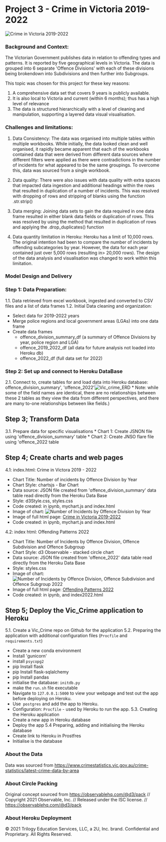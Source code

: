 
# Project 3 - Crime in Victoria 2019-2022

![Crime in Victoria 2019-2022](/Images/Police_Picture1.jpg)

### Background and Context:

The Victorian Government publishes data in relation to offending types and patterns. It is reported by five geographical levels in Victoria. The data is grouped into 6 separate 'Offence Divisions' with each of these divisions being brokendown into Subdivisions and then further into Subgroups.
                
This topic was chosen for this project for these key reasons:
1. A comprehensive data set that covers 9 years is publicly available.
2. It is also local to Victoria and current (within 6 months); thus has a high level of relevance
3. The data is structured hierarchically with a level of cleaning and manipulation, supporting a layered data visual visualisation.

                


### Challenges and limitations:
1. Data Consistency: The data was organised into multiple tables within multiple workbooks. While initially, the data looked clean and well organised, it rapidly became apparent that each of the workbooks contained data that were derived from different data sources where different filters were applied as there were contradictions in the number of incidents for what appeared to be the same groupings. To overcome this, data was sourced from a single workbook. 

2. Data quality: There were also issues with data quality with extra spaces that impacted data ingestion and additional headings within the rows that resulted in duplication of a number of incidents. This was resolved with dropping of rows and stripping of blanks using the function .str.strip()

3. Data merging: Joining data sets to gain the data required in one data frame resulted in either blank data fields or duplication of rows. This was resolved by using the method that resulted in duplication of rows and applying the .drop_duplicates() function

4. Data quantity limitation in Heroku: Heroku has a limit of 10,000 rows. The original intention had been to compare the number of incidents by offending subcategories by year. However, the data for each year contained just over 5,000 rows (resulting in> 20,000 rows). The design of the data analysis and visualisation was changed to work within this limitation.
   
### Model Design and Delivery

### Step 1: Data Preparation:
1.1. Data retrieved from excel workbook, ingested and converted to CSV files and a list of data frames
1.2. Initial Data cleaning and organization:
   * Select data for 2019-2022 years 
   * Merge police regions and local government areas (LGAs) into one data frame
   * Create data frames 
        * offence_division_summary_df (a summary of Offence Divisions by year, police region and LGA)
        * offence_2019_2022_df (all data for future analysis not loaded into Heroku db)
        * offence_2022_df (full data set for 2022)

### Step 2: Set up and connect to Heroku DataBase

2.1. Connect to, create tables for and load data into Heroku database: offence_division_summary', 'offence_2022'![Vic_crime_ERD](Images/Vic_crime_ERD.png) * Note: while some of the field names are identical, there are no relationships between these 2 tables as they view the data from different perspectives, and there are many to-one relationships between like fields.)

## Step 3; Transform Data

3.1. Prepare data for specific visualisations
        * Chart 1: Create JSNON file using 'offence_division_summary' table
        * Chart 2: Create JNSO flare file using 'offence_2022 table

## Step 4; Create charts and web pages 

4.1: index.html: Crime in Victora 2019 - 2022 
 * Chart Title: Number of incidents by Offence Division by Year 
 * Chart Style: chartsjs - Bar Chart  
 * Data source: JSON file created from 'offence_division_summary' data table read directly from the Heroku Data Base
 * Style: d3Style.css, styles.css
 * Code created: in ipynb, mychart.js and index.html 
 * Image of chart: ![Number of Incidents by Offence Division by Year](Images/Incidents_by_Offence_Divisions_2019-_2022.png)
 * Image of full html page: [Crime in Victoria 2019-2022](Images/index.html.png)
 * Code created: in ipynb, mychart.js and index.html 

4.2: index html: Offending Patterns 2022 
 * Chart Title: Number of Incidents by Offence Division, Offence Subdivision and Offence Subgroup
 * Chart Style: d3 Observable - stacked circle chart 
 * Data source: JSON file created from 'offence_2022' data table read directly from the Heroku Data Base
 * Style: styles.css
 * Image of chart: ![Number of Incidents by Offence Division, Offence Subdivision and Offence Subgroup 2022](Images/Incidents_by_Offence_groups_2022.png)
 * Image of full html page: [Offending Patterns 2022 ](Images/index2022.html.png)
 * Code created: in ipynb, and index2022.html

        
## Step 5; Deploy the Vic_Crime application to Heroku
5.1. Create a Vic_Crime repo on Github for the application
5.2. Preparing the application with additional configuration files (`Procfile` and `requirements.txt`)
 * Create a new conda environment 
 * Install 'gunicorn'
 * install `psycopg2`
 * pip Install flask
 * pip Install flask-sqlalchemy
 * pip Install pandas
 * initialise the database: `initdb.py`
 * make the `run.sh` file executable
 * Navigate to `127.0.0.1:5000` to view your webpage and test out the app before deploying on Heroku. 
 * Use` postgres` and add the app to Heroku.
 * Configuration: `Procfile` - used by Heroku to run the app.
5.3. Creating the Heroku application
* Create a new app in Heroku database
* Deploy the app
5.4  Preparing, adding and initialising the Heroku database
* Create link to Heroku in  Prostfres
* Initialise is the database

### About the Data
Data was sourced from https://www.crimestatistics.vic.gov.au/crime-statistics/latest-crime-data-by-area

### About Circle Packing 
Original concept sourced  from https://observablehq.com/@d3/pack
// Copyright 2021 Observable, Inc.
// Released under the ISC license.
// https://observablehq.com/@d3/pack

### About Heroku Deployment 
© 2021 Trilogy Education Services, LLC, a 2U, Inc. brand. Confidential and Proprietary. All Rights Reserved.